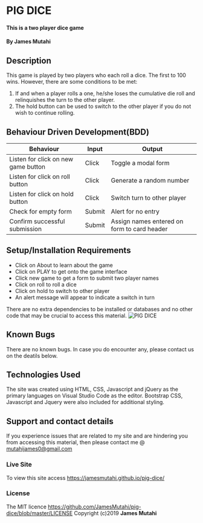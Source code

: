 # PIG DICE
#### This is a two player dice game
#### By **James Mutahi**
## Description
This game is played by two players who each roll a dice. The first to 100 wins.
However, there are some conditions to be met:
1. If and when a player rolls a one, he/she loses the cumulative die roll and relinquishes the turn to the other player.
2. The hold button can be used to switch to the other player if you do not wish to continue rolling.
## Behaviour Driven Development(BDD)
Behaviour | Input | Output
------------ | ------------- | -------------
Listen for click on new game button | Click | Toggle a modal form
Listen for click on roll button | Click | Generate a random number
Listen for click on hold button | Click | Switch turn to other player
Check for empty form | Submit | Alert for no entry
Confirm successful submission | Submit | Assign names entered on form to card header

## Setup/Installation Requirements
* Click on About to learn about the game
* Click on PLAY to get onto the game interface
* Click new game to get a form to submit two player names
* Click on roll to roll a dice
* Click on hold to switch to other player
* An alert message will appear to indicate a switch in turn

There are no extra dependencies to be installed or databases and no other code that may be crucial to access this material.
![PIG DICE](https://github.com/JamesMutahi/delani-studio/blob/master/IP3-master/%20Delani%20Studio.jpg)
## Known Bugs
There are no known bugs. In case you do encounter any, please contact us on the deatils below.
## Technologies Used
The site was created using HTML, CSS, Javascript and jQuery as the primary languages on Visual Studio Code as the editor. Bootstrap CSS, Javascript and Jquery were also included for additional styling.
## Support and contact details
If you experience issues that are related to my site and are hindering you from accessing this material, then please contact me @ mutahijames0@gmail.com
### Live Site
 To view this site access https://jamesmutahi.github.io/pig-dice/
### License
The MIT licence 
https://github.com/JamesMutahi/pig-dice/blob/master/LICENSE
Copyright (c)2019 
**James Mutahi** 
